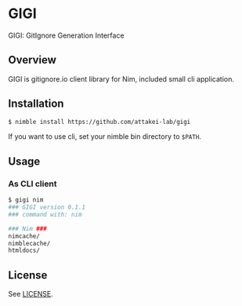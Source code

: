 # GIGI

GIGI: GitIgnore Generation Interface

## Overview

GIGI is gitignore.io client library for Nim, included small cli application.

## Installation

```sh
$ nimble install https://github.com/attakei-lab/gigi
```

If you want to use cli, set your nimble bin directory to `$PATH`.


## Usage

### As CLI client

```sh
$ gigi nim
### GIGI version 0.1.1
### command with: nim

### Nim ###
nimcache/
nimblecache/
htmldocs/
```

## License

See [LICENSE](./LICENSE).
